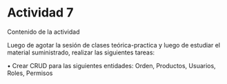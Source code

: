 # Actividad 7

Contenido de la actividad

Luego de agotar la sesión de clases teórica-practica y luego de estudiar el material suministrado, realizar las siguientes tareas:

• Crear CRUD para las siguientes entidades: Orden, Productos, Usuarios, Roles, Permisos

